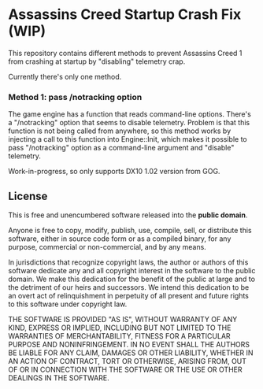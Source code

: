 # Assassins Creed Startup Crash Fix (WIP)

This repository contains different methods to prevent Assassins Creed 1
from crashing at startup by "disabling" telemetry crap.

Currently there's only one method.

### Method 1: pass /notracking option
The game engine has a function that reads command-line options.
There's a "/notracking" option that seems to disable telemetry.
Problem is that this function is not being called from anywhere,
so this method works by injecting a call to this function into Engine::Init,
which makes it possible to pass "/notracking" option as a command-line argument
and "disable" telemetry.

Work-in-progress, so only supports DX10 1.02 version from GOG.

## License
This is free and unencumbered software released into the **public domain**.

Anyone is free to copy, modify, publish, use, compile, sell, or
distribute this software, either in source code form or as a compiled
binary, for any purpose, commercial or non-commercial, and by any
means.

In jurisdictions that recognize copyright laws, the author or authors
of this software dedicate any and all copyright interest in the
software to the public domain. We make this dedication for the benefit
of the public at large and to the detriment of our heirs and
successors. We intend this dedication to be an overt act of
relinquishment in perpetuity of all present and future rights to this
software under copyright law.

THE SOFTWARE IS PROVIDED "AS IS", WITHOUT WARRANTY OF ANY KIND,
EXPRESS OR IMPLIED, INCLUDING BUT NOT LIMITED TO THE WARRANTIES OF
MERCHANTABILITY, FITNESS FOR A PARTICULAR PURPOSE AND NONINFRINGEMENT.
IN NO EVENT SHALL THE AUTHORS BE LIABLE FOR ANY CLAIM, DAMAGES OR
OTHER LIABILITY, WHETHER IN AN ACTION OF CONTRACT, TORT OR OTHERWISE,
ARISING FROM, OUT OF OR IN CONNECTION WITH THE SOFTWARE OR THE USE OR
OTHER DEALINGS IN THE SOFTWARE.
